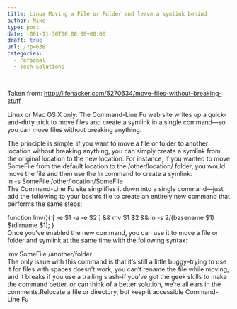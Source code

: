```yaml
---
title: Linux Moving a File or Folder and leave a symlink behind
author: Mike
type: post
date: -001-11-30T00:00:00+00:00
draft: true
url: /?p=638
categories:
  - Personal
  - Tech Solutions

---
```

Taken from: http://lifehacker.com/5270634/move-files-without-breaking-stuff

Linux or Mac OS X only: The Command-Line Fu web site writes up a quick-and-dirty trick to move files and create a symlink in a single command&#8212;so you can move files without breaking anything.

The principle is simple: if you want to move a file or folder to another location without breaking anything, you can simply create a symlink from the original location to the new location. For instance, if you wanted to move SomeFile from the default location to the /other/location/ folder, you would move the file and then use the ln command to create a symlink:  
ln -s SomeFile /other/location/SomeFile  
The Command-Line Fu site simplifies it down into a single command&#8212;just add the following to your bashrc file to create an entirely new command that performs the same steps:

function lmv(){ [ -e $1 -a -e $2 ] && mv $1 $2 && ln -s $2/$(basename $1) $(dirname $1); }  
Once you&#8217;ve enabled the new command, you can use it to move a file or folder and symlink at the same time with the following syntax:

lmv SomeFile /another/folder  
The only issue with this command is that it&#8217;s still a little buggy&#8211;trying to use it for files with spaces doesn&#8217;t work, you can&#8217;t rename the file while moving, and it breaks if you use a trailing slash&#8211;if you&#8217;ve got the geek skills to make the command better, or can think of a better solution, we&#8217;re all ears in the comments.Relocate a file or directory, but keep it accessible Command-Line Fu